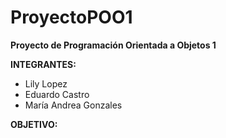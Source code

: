 # ProyectoPOO1
**Proyecto de Programación Orientada a Objetos 1**

**INTEGRANTES:**
- Lily Lopez
- Eduardo Castro
- María Andrea Gonzales

**OBJETIVO:**
